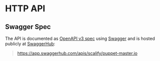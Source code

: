 # HTTP API

## Swagger Spec

The API is documented as [OpenAPI v3 spec](https://github.com/OAI/OpenAPI-Specification/blob/master/versions/3.0.1.md) using [Swagger](https://swagger.io/) and is hosted publicly at [SwaggerHub](https://swagger.io/tools/swaggerhub/):

> https://app.swaggerhub.com/apis/scalify/puppet-master.io

